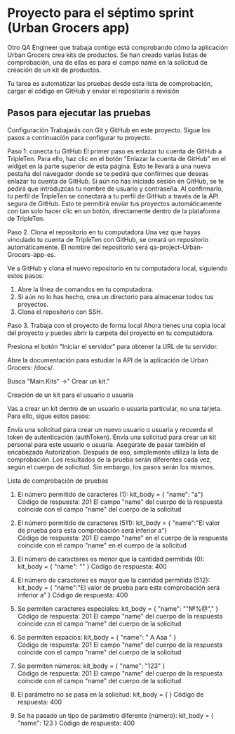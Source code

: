 
# Proyecto para el séptimo sprint (Urban Grocers app)

Otro QA Engineer que trabaja contigo está comprobando cómo la aplicación Urban Grocers crea kits de productos. 
Se han creado varias listas de comprobación, una de ellas es para el campo name en la solicitud de creación de un kit
de productos.

Tu tarea es automatizar las pruebas desde esta lista de comprobación, cargar el código en GitHub y enviar 
el repositorio a revisión


## Pasos para ejecutar las pruebas
Configuración
Trabajarás con Git y GitHub en este proyecto. Sigue los pasos a continuación para configurar tu proyecto.

Paso 1: conecta tu GitHub
El primer paso es enlazar tu cuenta de GitHub a TripleTen. Para ello, haz clic en el botón "Enlazar la cuenta de 
GitHub" en el widget en la parte superior de esta página. Esto te llevará a una nueva pestaña del navegador 
donde se te pedirá que confirmes que deseas enlazar tu cuenta de GitHub. Si aún no has iniciado sesión en GitHub, 
se te pedirá que introduzcas tu nombre de usuario y contraseña. Al confirmarlo, tu perfil de TripleTen se 
conectará a tu perfil de GitHub a través de la API segura de GitHub. Esto te permitirá enviar tus proyectos 
automáticamente con tan solo hacer clic en un botón, directamente dentro de la plataforma de TripleTen.

Paso 2. Clona el repositorio en tu computadora
Una vez que hayas vinculado tu cuenta de TripleTen con GitHub, se creará un repositorio automáticamente. 
El nombre del repositorio será qa-project-Urban-Grocers-app-es.

Ve a GitHub y clona el nuevo repositorio en tu computadora local, siguiendo estos pasos:

1. Abre la línea de comandos en tu computadora.
2. Si aún no lo has hecho, crea un directorio para almacenar todos tus proyectos. 
3. Clona el repositorio con SSH.

Paso 3. Trabaja con el proyecto de forma local
Ahora tienes una copia local del proyecto y puedes abrir la carpeta del proyecto en tu computadora.

Presiona el botón "Iniciar el servidor" para obtener la URL de tu servidor.

Abre la documentación para estudiar la API de la aplicación de Urban Grocers: 
<the url of the launched server>/docs/.

Busca "Main.Kits" →" Crear un kit.”

Creación de un kit para el usuario o usuaria

Vas a crear un kit dentro de un usuario o usuaria particular, no una tarjeta. Para ello, sigue estos pasos:

Envía una solicitud para crear un nuevo usuario o usuaria y recuerda el token de autenticación (authToken).
Envía una solicitud para crear un kit personal para este usuario o usuaria. Asegúrate de pasar también 
el encabezado Autorization.
Después de eso, simplemente utiliza la lista de comprobación. Los resultados de la prueba serán diferentes cada vez, 
según el cuerpo de solicitud. Sin embargo, los pasos serán los mismos.

Lista de comprobación de pruebas

1.	El número permitido de caracteres (1): 
kit_body = { "name": "a"}	
Código de respuesta: 201 El campo "name" del cuerpo de la respuesta coincide con el campo "name" del cuerpo de la 
solicitud

2.	El número permitido de caracteres (511): 
kit_body = { "name":"El valor de prueba para esta comprobación será inferior a"}	
Código de respuesta: 201 El campo "name" en el cuerpo de la respuesta coincide con el campo "name" en el cuerpo 
de la solicitud

3.	El número de caracteres es menor que la cantidad permitida (0): 
kit_body = { "name": "" }	Código de respuesta: 400

4.	El número de caracteres es mayor que la cantidad permitida (512): 
kit_body = { "name":"El valor de prueba para esta comprobación será inferior a” }	Código de respuesta: 400
5.	Se permiten caracteres especiales: kit_body = 
{ "name": ""№%@"," }	
Código de respuesta: 201 El campo "name" del cuerpo de la respuesta coincide con el campo "name" del cuerpo de la 
solicitud

6.	Se permiten espacios: kit_body = 
{ "name": " A Aaa " }	
Código de respuesta: 201 El campo "name" del cuerpo de la respuesta coincide con el campo "name" del cuerpo de la 
solicitud

7.	Se permiten números: kit_body = 
{ "name": "123" }	
Código de respuesta: 201 El campo "name" del cuerpo de la respuesta coincide con el campo "name" del cuerpo de la 
solicitud

8.	El parámetro no se pasa en la solicitud: kit_body = { }	Código de respuesta: 400

9.	Se ha pasado un tipo de parámetro diferente (número): kit_body = { "name": 123 }	Código de respuesta: 400